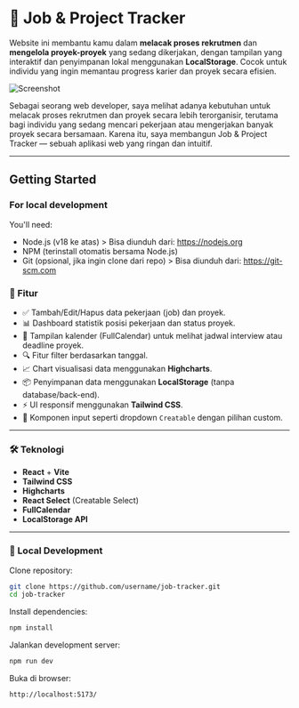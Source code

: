 # 💼 Job & Project Tracker

Website ini membantu kamu dalam **melacak proses rekrutmen** dan **mengelola proyek-proyek** yang sedang dikerjakan, dengan tampilan yang interaktif dan penyimpanan lokal menggunakan **LocalStorage**. Cocok untuk individu yang ingin memantau progress karier dan proyek secara efisien.

![Screenshot](https://raw.githubusercontent.com/sakabayul/job-list_deploy/refs/heads/main/public/assets/project-portfolio-9-1.png)

Sebagai seorang web developer, saya melihat adanya kebutuhan untuk melacak proses rekrutmen dan proyek secara lebih terorganisir, terutama bagi individu yang sedang mencari pekerjaan atau mengerjakan banyak proyek secara bersamaan. Karena itu, saya membangun Job & Project Tracker — sebuah aplikasi web yang ringan dan intuitif.

---

## Getting Started

### For local development
You'll need:
- Node.js (v18 ke atas) > Bisa diunduh dari: https://nodejs.org
- NPM (terinstall otomatis bersama Node.js)
- Git (opsional, jika ingin clone dari repo) > Bisa diunduh dari: https://git-scm.com

### 🚀 Fitur

- ✅ Tambah/Edit/Hapus data pekerjaan (job) dan proyek.
- 📊 Dashboard statistik posisi pekerjaan dan status proyek.
- 📅 Tampilan kalender (FullCalendar) untuk melihat jadwal interview atau deadline proyek.
- 🔍 Fitur filter berdasarkan tanggal.
- 📈 Chart visualisasi data menggunakan **Highcharts**.
- 📦 Penyimpanan data menggunakan **LocalStorage** (tanpa database/back-end).
- ⚡ UI responsif menggunakan **Tailwind CSS**.
- 💬 Komponen input seperti dropdown `Creatable` dengan pilihan custom.

---

### 🛠️ Teknologi

- **React** + **Vite**
- **Tailwind CSS**
- **Highcharts**
- **React Select** (Creatable Select)
- **FullCalendar**
- **LocalStorage API**

---

### 📂 Local Development

Clone repository:

```bash
git clone https://github.com/username/job-tracker.git
cd job-tracker
```

Install dependencies:

```bash
npm install
```

Jalankan development server:

```bash
npm run dev
```

Buka di browser:

```bash
http://localhost:5173/
```